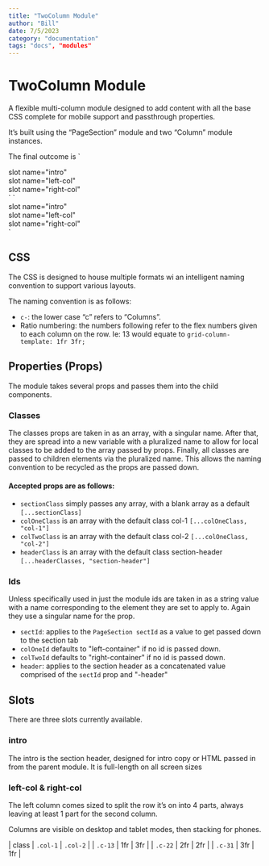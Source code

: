```yaml
---
title: "TwoColumn Module"
author: "Bill"
date: 7/5/2023
category: "documentation"
tags: "docs", "modules"
---
```

# TwoColumn Module
A flexible multi-column module designed to add content with all the base CSS complete for mobile support and passthrough properties.


It’s built using the “PageSection” module and two “Column” module instances.


The final outcome is
`
<section id=”sectId” class=”sectionClass”>
<div id=”sectId-header” class=”headerClass”>
      slot name="intro"
</div>
<div id=”colOneId” class=”colOneClass”>
      slot name="left-col"
</div>
<div id=”colTwoId” class=”colTwoClass”>
      slot name="right-col"
</div>
</div>
`
`<section id=”sectId” class=”sectionClass”><div id=”sectId-header” class=”headerClass”>slot name="intro"</div><div id=”colOneId” class=”colOneClass”>slot name="left-col"</div><div id=”colTwoId” class=”colTwoClass”>slot name="right-col"</div></div>
`

## CSS
The CSS is designed to house multiple formats wi an intelligent naming convention to support various layouts. 


The naming convention is as follows:
- `c-`: the lower case “c” refers to “Columns”.
- Ratio numbering: the numbers following refer to the flex numbers given to each column on the row. Ie: 13 would equate to `grid-column-template: 1fr 3fr;`


## Properties (Props)
The module takes several props and passes them into the child components.


### Classes
The classes props are taken in as an array, with a singular name. After that, they are spread into a new variable with a pluralized name to allow for local classes to be added to the array passed by props. Finally, all classes are passed to children elements via the pluralized name. This allows the naming convention to be recycled as the props are passed down.

#### Accepted props are as follows:
- `sectionClass` simply passes any array, with a blank array as a default
`[...sectionClass]`
- `colOneClass` is an array with the  default class col-1
`[...colOneClass, "col-1"]`
- `colTwoClass` is an array with the default class col-2
`[...colOneClass, "col-2"]`
- `headerClass`  is an array with the default class section-header
`[...headerClasses, "section-header"]`


### Ids
Unless specifically used in just the module ids are taken in as a string value with a name corresponding to the element they are set to apply to. Again they use a singular name for the prop.


- `sectId`: applies to the `PageSection sectId` as a value to get passed down to the section tab
- `colOneId` defaults to "left-container" if no id is passed down.
- `colTwoId` defaults to "right-container" if no id is passed down.
- `header`: applies to the section header as a concatenated value comprised of  the `sectId` prop and "-header"


## Slots
There are three slots currently available. 


### intro
The intro is the section header, designed for intro copy or HTML passed in from the parent module. It is full-length on all screen sizes


### left-col &  right-col
The left column comes sized to split the row it’s on into 4 parts, always leaving at least 1 part for the second column.

Columns are visible on desktop and tablet modes, then stacking for phones.

| class | `.col-1` | `.col-2` |
| `.c-13` | 1fr | 3fr |
| `.c-22` | 2fr | 2fr |
| `.c-31` | 3fr | 1fr |
